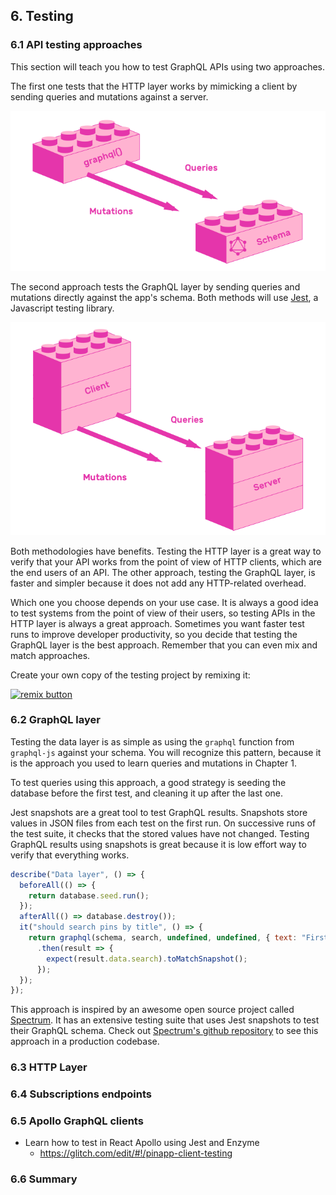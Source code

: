 ## 6. Testing

### 6.1 API testing approaches

This section will teach you how to test GraphQL APIs using two approaches.

The first one tests that the HTTP layer works by mimicking a client by sending queries and mutations against a server.

![Testing GraphQL layer](./graphql-schema.png "Testing GraphQL layer")

The second approach tests the GraphQL layer by sending queries and mutations directly against the app's schema. Both methods will use [Jest](http://facebook.github.io/jest/), a Javascript testing library.

![Testing HTTP layer](./client-server.png "Testing HTTP layer")

Both methodologies have benefits. Testing the HTTP layer is a great way to verify that your API works from the point of view of HTTP clients, which are the end users of an API. The other approach, testing the GraphQL layer, is faster and simpler because it does not add any HTTP-related overhead.

Which one you choose depends on your use case. It is always a good idea to test systems from the point of view of their users, so testing APIs in the HTTP layer is always a great approach. Sometimes you want faster test runs to improve developer productivity, so you decide that testing the GraphQL layer is the best approach. Remember that you can even mix and match approaches.

Create your own copy of the testing project by remixing it:

<a href="https://glitch.com/edit/#!/remix/pinapp-server-testing">
  <img src="https://cdn.glitch.com/2bdfb3f8-05ef-4035-a06e-2043962a3a13%2Fremix%402x.png?1513093958726" alt="remix button" aria-label="remix" height="33" />
</a>

### 6.2 GraphQL layer

Testing the data layer is as simple as using the `graphql` function from `graphql-js` against your schema. You will recognize this pattern, because it is the approach you used to learn queries and mutations in Chapter 1.

To test queries using this approach, a good strategy is seeding the database before the first test, and cleaning it up after the last one.

Jest snapshots are a great tool to test GraphQL results. Snapshots store values in JSON files from each test on the first run. On successive runs of the test suite, it checks that the stored values have not changed. Testing GraphQL results using snapshots is great because it is low effort way to verify that everything works.

```js
describe("Data layer", () => {
  beforeAll(() => {
    return database.seed.run();
  });
  afterAll(() => database.destroy());
  it("should search pins by title", () => {
    return graphql(schema, search, undefined, undefined, { text: "First" })
      .then(result => {
        expect(result.data.search).toMatchSnapshot();
      });
  });
});
```

This approach is inspired by an awesome open source project called [Spectrum](https://spectrum.chat/). It has an extensive testing suite that uses Jest snapshots to test their GraphQL schema. Check out [Spectrum's github repository](https://github.com/withspectrum/spectrum/tree/e603e77bbb965bbbc7c678d9e9295e976c9381e0/api/test) to see this approach in a production codebase.

### 6.3 HTTP Layer

### 6.4 Subscriptions endpoints

### 6.5 Apollo GraphQL clients

* Learn how to test in React Apollo using Jest and Enzyme
  * https://glitch.com/edit/#!/pinapp-client-testing

### 6.6 Summary

